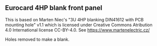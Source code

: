 ## Eurocard 4HP blank front panel

This is based on Marten Niec's "3U 4HP blanking DIN41612 with PCB mounting
hole" v1.1 which is licensed under Creative Commons Atribution 4.0
International license CC-BY-4.0.  See https://www.martenelectric.cz/

Holes removed to make a blank.
